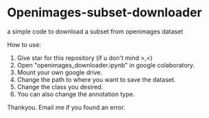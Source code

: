 # Openimages-subset-downloader
a simple code to download a subset from openimages dataset

How to use: 
1. Give star for this repository (if u don't mind >,<)
2. Open "openimages_downloader.ipynb" in google colaboratory.
3. Mount your own google drive.
4. Change the path to where you want to save the dataset.
5. Change the class you desired.
6. You can also change the annotation type. 

Thankyou.
Email me if you found an error.


